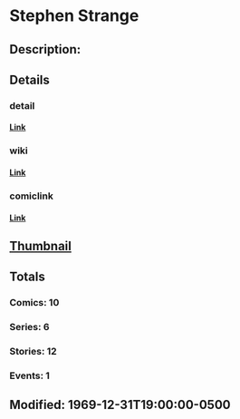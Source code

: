 # Stephen Strange
## Description: 
## Details
### detail
#### [Link](http://marvel.com/characters/2847/stephen_strange?utm_campaign=apiRef&utm_source=225578a89fc76f3d20fbffda5d17a88d)
### wiki
#### [Link](http://marvel.com/universe/Doctor_Strange_(Stephen_Strange)?utm_campaign=apiRef&utm_source=225578a89fc76f3d20fbffda5d17a88d)
### comiclink
#### [Link](http://marvel.com/comics/characters/1010901/stephen_strange?utm_campaign=apiRef&utm_source=225578a89fc76f3d20fbffda5d17a88d)
## [Thumbnail](http://i.annihil.us/u/prod/marvel/i/mg/b/40/image_not_available.jpg)
## Totals
### Comics: 10
### Series: 6
### Stories: 12
### Events: 1
## Modified: 1969-12-31T19:00:00-0500